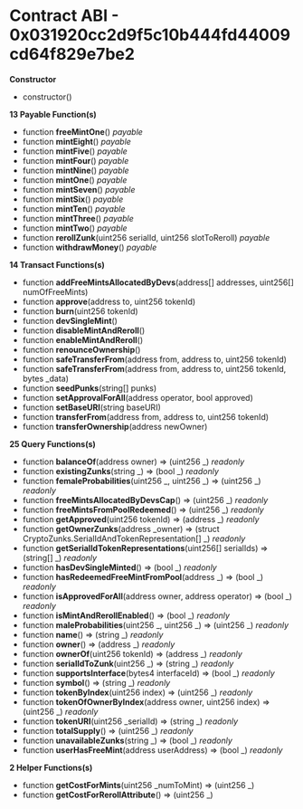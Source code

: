 # Contract ABI - 0x031920cc2d9f5c10b444fd44009cd64f829e7be2




**Constructor**

- constructor()

**13 Payable Function(s)**

- function **freeMintOne**() _payable_
- function **mintEight**() _payable_
- function **mintFive**() _payable_
- function **mintFour**() _payable_
- function **mintNine**() _payable_
- function **mintOne**() _payable_
- function **mintSeven**() _payable_
- function **mintSix**() _payable_
- function **mintTen**() _payable_
- function **mintThree**() _payable_
- function **mintTwo**() _payable_
- function **rerollZunk**(uint256 serialId, uint256 slotToReroll) _payable_
- function **withdrawMoney**() _payable_

**14 Transact Functions(s)**

- function **addFreeMintsAllocatedByDevs**(address[] addresses, uint256[] numOfFreeMints)
- function **approve**(address to, uint256 tokenId)
- function **burn**(uint256 tokenId)
- function **devSingleMint**()
- function **disableMintAndReroll**()
- function **enableMintAndReroll**()
- function **renounceOwnership**()
- function **safeTransferFrom**(address from, address to, uint256 tokenId)
- function **safeTransferFrom**(address from, address to, uint256 tokenId, bytes _data)
- function **seedPunks**(string[] punks)
- function **setApprovalForAll**(address operator, bool approved)
- function **setBaseURI**(string baseURI)
- function **transferFrom**(address from, address to, uint256 tokenId)
- function **transferOwnership**(address newOwner)

**25 Query Functions(s)**

- function **balanceOf**(address owner) ⇒ (uint256 _) _readonly_
- function **existingZunks**(string _) ⇒ (bool _) _readonly_
- function **femaleProbabilities**(uint256 _, uint256 _) ⇒ (uint256 _) _readonly_
- function **freeMintsAllocatedByDevsCap**() ⇒ (uint256 _) _readonly_
- function **freeMintsFromPoolRedeemed**() ⇒ (uint256 _) _readonly_
- function **getApproved**(uint256 tokenId) ⇒ (address _) _readonly_
- function **getOwnerZunks**(address _owner) ⇒ (struct CryptoZunks.SerialIdAndTokenRepresentation[] _) _readonly_
- function **getSerialIdTokenRepresentations**(uint256[] serialIds) ⇒ (string[] _) _readonly_
- function **hasDevSingleMinted**() ⇒ (bool _) _readonly_
- function **hasRedeemedFreeMintFromPool**(address _) ⇒ (bool _) _readonly_
- function **isApprovedForAll**(address owner, address operator) ⇒ (bool _) _readonly_
- function **isMintAndRerollEnabled**() ⇒ (bool _) _readonly_
- function **maleProbabilities**(uint256 _, uint256 _) ⇒ (uint256 _) _readonly_
- function **name**() ⇒ (string _) _readonly_
- function **owner**() ⇒ (address _) _readonly_
- function **ownerOf**(uint256 tokenId) ⇒ (address _) _readonly_
- function **serialIdToZunk**(uint256 _) ⇒ (string _) _readonly_
- function **supportsInterface**(bytes4 interfaceId) ⇒ (bool _) _readonly_
- function **symbol**() ⇒ (string _) _readonly_
- function **tokenByIndex**(uint256 index) ⇒ (uint256 _) _readonly_
- function **tokenOfOwnerByIndex**(address owner, uint256 index) ⇒ (uint256 _) _readonly_
- function **tokenURI**(uint256 _serialId) ⇒ (string _) _readonly_
- function **totalSupply**() ⇒ (uint256 _) _readonly_
- function **unavailableZunks**(string _) ⇒ (bool _) _readonly_
- function **userHasFreeMint**(address userAddress) ⇒ (bool _) _readonly_

**2 Helper Functions(s)**

- function **getCostForMints**(uint256 _numToMint) ⇒ (uint256 _)
- function **getCostForRerollAttribute**() ⇒ (uint256 _)

